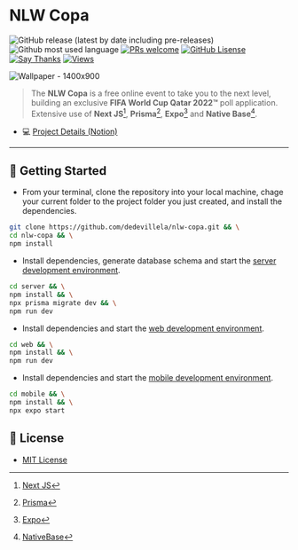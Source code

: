 # NLW Copa

 ![GitHub release (latest by date including pre-releases)](https://img.shields.io/github/v/release/dedevillela/nlw-copa?include_prereleases) ![Github most used language](https://img.shields.io/github/languages/top/dedevillela/nlw-copa) [![PRs welcome][pr-badge]][pr-link] [![GitHub Lisense][gh-license-badge]][gh-license-link] [![Say Thanks][st-badge]][st-link] [![Views][views-badge]][views-link]

![Wallpaper - 1400x900](https://user-images.githubusercontent.com/3102096/200440974-1ba8df06-b946-4992-acc4-3670be2f2a4e.png)

> The **NLW Copa** is a free online event to take you to the next level, building an exclusive **FIFA World Cup Qatar 2022™** poll application. Extensive use of **Next JS**[^nextjs], **Prisma**[^prisma], **Expo**[^expo] and **Native Base**[^nativebase].

- 💻 [Project Details (Notion)](https://efficient-sloth-d85.notion.site/Trilha-Ignite-82e072f1d683490aa480e4a822357b35)

---

## 🚀 Getting Started

- From your terminal, clone the repository into your local machine, chage your current folder to the project folder you just created, and install the dependencies.

```sh
git clone https://github.com/dedevillela/nlw-copa.git && \
cd nlw-copa && \
npm install
```

- Install dependencies, generate database schema and start the [server development environment](./server/).

```sh
cd server && \
npm install && \
npx prisma migrate dev && \
npm run dev
```

- Install dependencies and start the [web development environment](./web/).

```sh
cd web && \
npm install && \
npm run dev
```

- Install dependencies and start the [mobile development environment](./mobile/).

```sh
cd mobile && \
npm install && \
npx expo start
```

## :memo: License

- [MIT License](LICENSE)

[^nextjs]: [Next JS](https://nextjs.org/)

[^prisma]: [Prisma](https://www.prisma.io/docs/)

[^expo]: [Expo](https://www.expo.io/)

[^nativebase]: [NativeBase](https://nativebase.io/)

[pr-badge]: https://img.shields.io/badge/PRs-welcome-brightgreen.svg

[pr-link]: ./CONTRIBUTING.md

[gh-license-badge]: https://img.shields.io/github/license/dedevillela/nlw-copa

[gh-license-link]: ./LICENSE

[st-badge]: https://img.shields.io/badge/SayThanks.io-%E2%98%BC-1EAEDB

[st-link]: https://saythanks.io/to/dedevillela/

[views-badge]: https://views.whatilearened.today/views/github/dedevillela/nlw-copa.svg

[views-link]: https://github.com/dedevillela/nlw-copa
